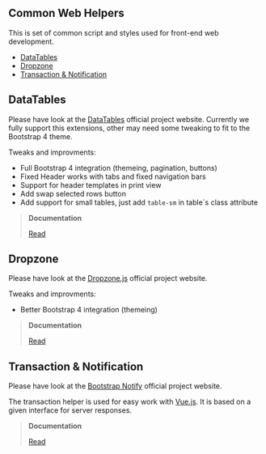 Common Web Helpers
--

This is set of common script and styles used for front-end web development.

<!-- TOC -->

- [DataTables](#datatables)
- [Dropzone](#dropzone)
- [Transaction & Notification](#transaction--notification)

<!-- /TOC -->

## DataTables

Please have look at the [DataTables](https://datatables.net/) official project website. Currently we fully support this extensions, other may need some tweaking to fit to the Bootstrap 4 theme.

Tweaks and improvments:

* Full Bootstrap 4 integration (themeing, pagination, buttons)
* Fixed Header works with tabs and fixed navigation bars
* Support for header templates in print view
* Add swap selected rows button
* Add support for small tables, just add `table-sm` in table`s class attribute

> **Documentation**
>
> [Read](docs/datatables.md)

## Dropzone

Please have look at the [Dropzone.js](http://www.dropzonejs.com/) official project website.

Tweaks and improvments:

* Better Bootstrap 4 integration (themeing)

> **Documentation**
>
> [Read](docs/dropzone.md)

## Transaction & Notification

Please have look at the [Bootstrap Notify](http://bootstrap-notify.remabledesigns.com/) official project website. 

The transaction helper is used for easy work with [Vue.js](https://vuejs.org/). It is based on a given interface for server responses.

> **Documentation**
>
> [Read](docs/transaction.md)